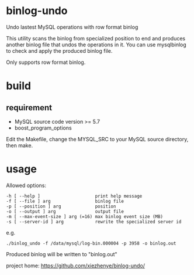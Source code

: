 # binlog-undo
Undo lastest MySQL operations with row format binlog

This utility scans the binlog from specialized position to end and produces another binlog file that undos the operations in it. You can use mysqlbinlog to check and apply the produced binlog file.

Only supports row format binlog.

# build
## requirement
 * MySQL source code version >= 5.7
 * boost_program_options

Edit the Makefile, change the MYSQL_SRC to your MySQL source directory, then make.

# usage

Allowed options:

    -h [ --help ]                     print help message
    -f [ --file ] arg                 binlog file
    -p [ --position ] arg             position
    -o [ --output ] arg               output file
    -m [ --max-event-size ] arg (=16) max binlog event size (MB)
    -s [ --server-id ] arg            rewrite the specialized server id

e.g.

    ./binlog_undo -f /data/mysql/log-bin.000004 -p 3958 -o binlog.out
  
Produced binlog will be written to "binlog.out"


project home: https://github.com/xiezhenye/binlog-undo/
